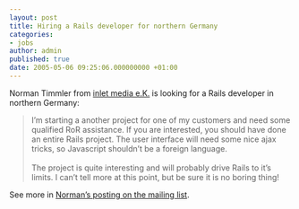 ```yaml
---
layout: post
title: Hiring a Rails developer for northern Germany
categories:
- jobs
author: admin
published: true
date: 2005-05-06 09:25:06.000000000 +01:00
---
```

<p>Norman Timmler from <a href="http://inlet-media.de/">inlet media e.K.</a> is looking for a Rails developer in northern Germany:</p>
<blockquote>I&#8217;m starting a another project for one of my customers and need some<br />
qualified RoR assistance. If you are interested, you should have done an entire Rails project. The user interface will need some nice ajax tricks, so Javascript shouldn&#8217;t be a foreign language.<br />
<br />
The project is quite interesting and will probably drive Rails to it&#8217;s limits. I can&#8217;t tell more at this point, but be sure it is no boring thing!</blockquote>
<p>See more in <a href="http://thread.gmane.org/gmane.comp.lang.ruby.rails/9151">Norman&#8217;s posting on the mailing list</a>.</p>